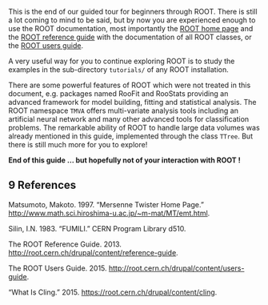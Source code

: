 
This is the end of our guided tour for beginners through ROOT. There is still a lot coming to mind to be said, but by now you are experienced enough to use the ROOT documentation, most importantly the [ROOT home page](https://root.cern.ch) and the [ROOT reference guide](https://root.cern.ch/guides/reference-guide) with the documentation of all ROOT classes, or the [ROOT users guide](https://root.cern.ch/guides/users-guide).

A very useful way for you to continue exploring ROOT is to study the examples in the sub-directory ```tutorials/``` of any ROOT installation.

There are some powerful features of ROOT which were not treated in this document, e.g. packages named RooFit and RooStats providing an advanced framework for model building, fitting and statistical analysis. The ROOT namespace ```TMVA``` offers multi-variate analysis tools including an artificial neural network and many other advanced tools for classification problems. The remarkable ability of ROOT to handle large data volumes was already mentioned in this guide, implemented through the class ```TTree```. But there is still much more for you to explore!

**End of this guide … but hopefully not of your interaction with ROOT !**

## 9 References

Matsumoto, Makoto. 1997. “Mersenne Twister Home Page.” http://www.math.sci.hiroshima-u.ac.jp/~m-mat/MT/emt.html.

Silin, I.N. 1983. “FUMILI.” CERN Program Library d510.

The ROOT Reference Guide. 2013. http://root.cern.ch/drupal/content/reference-guide.

The ROOT Users Guide. 2015. http://root.cern.ch/drupal/content/users-guide.

“What Is Cling.” 2015. https://root.cern.ch/drupal/content/cling.
